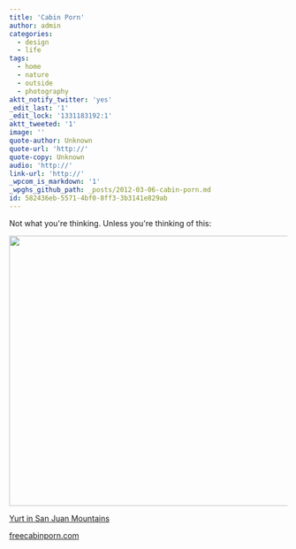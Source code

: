 ```yaml
---
title: 'Cabin Porn'
author: admin
categories:
  - design
  - life
tags:
  - home
  - nature
  - outside
  - photography
aktt_notify_twitter: 'yes'
_edit_last: '1'
_edit_lock: '1331183192:1'
aktt_tweeted: '1'
image: ''
quote-author: Unknown
quote-url: 'http://'
quote-copy: Unknown
audio: 'http://'
link-url: 'http://'
_wpcom_is_markdown: '1'
_wpghs_github_path: _posts/2012-03-06-cabin-porn.md
id: 582436eb-5571-4bf0-8ff3-3b3141e829ab
---
```

<p>Not what you're thinking. Unless you're thinking of this:</p>
<p><img src="https://chrisenns.com/wp-content/uploads/2012/03/yurt-725x489.jpg" alt="" title="yurt" width="725" height="489" class="aligncenter size-large wp-image-20166" /></p>
<p><a href="http://freecabinporn.com/post/18512029166/yurt-in-san-juan-mountains-between-ouray-and">Yurt in San Juan Mountains</a></p>
<p><a href="http://freecabinporn.com">freecabinporn.com</a></p>
